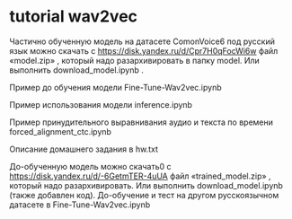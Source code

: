 # tutorial wav2vec

Частично обученную модель на датасете ComonVoice6 под русский язык можно скачать с    https://disk.yandex.ru/d/Cpr7H0qFocWi6w  файл «model.zip» , который надо разархивировать в папку model. Или выполнить download_model.ipynb .

Пример до обучения модели Fine-Tune-Wav2vec.ipynb

Пример использования модели inference.ipynb

Пример принудительного  выравнивания аудио и текста по времени forced_alignment_ctc.ipynb

Описание домашнего задания в hw.txt

До-обученную модель можно скачать0 с https://disk.yandex.ru/d/-6GetmTER-4uUA файл «trained_model.zip» , который надо разархивировать. Или выполнить download_model.ipynb (также добавлен код).
До-обучение и тест на другом русскоязычном датасете в Fine-Tune-Wav2vec.ipynb
